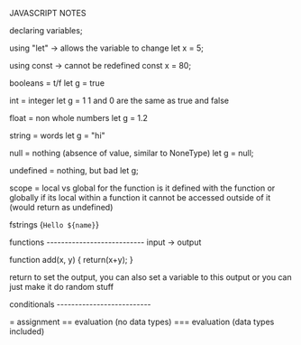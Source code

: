 JAVASCRIPT NOTES

declaring variables;

using "let" -> allows the variable to change
let x = 5;

using const -> cannot be redefined
const x = 80;

booleans = t/f
let g = true

int = integer
let g = 1
1 and 0 are the same as true and false

float = non whole numbers
let g = 1.2

string = words
let g = "hi"

null = nothing (absence of value, similar to NoneType)
let g = null;

undefined = nothing, but bad
let g;

scope = local vs global for the function
is it defined with the function or globally
if its local within a function it cannot be accessed outside of it
(would return as undefined)

fstrings
{`Hello ${name}`}

functions ---------------------------
input -> output

function add(x, y) {
    return(x+y);
}

return to set the output, you can also set a variable to this output
or you can just make it do random stuff

conditionals --------------------------

= assignment
== evaluation (no data types)
=== evaluation (data types included)

